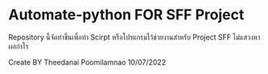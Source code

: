 # Automate-python FOR SFF Project

Repository นี้จัดทำขึ้นเพื่อทำ Scirpt หรือโปรแกรมไว้ช่วยงานสำหรับ Project SFF ไม่แสวงหาผลกำไร

Create BY  Theedanai Poomilamnao 10/07/2022
